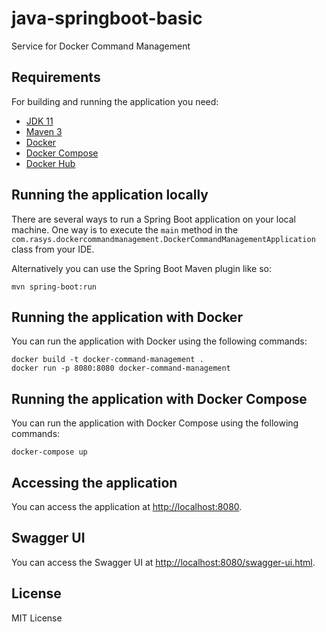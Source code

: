 # java-springboot-basic

Service for Docker Command Management

## Requirements

For building and running the application you need:

- [JDK 11](https://www.oracle.com/java/technologies/javase-jdk11-downloads.html)
- [Maven 3](https://maven.apache.org)
- [Docker](https://www.docker.com/products/docker-desktop)
- [Docker Compose](https://docs.docker.com/compose/install/)
- [Docker Hub](https://hub.docker.com/)

## Running the application locally

There are several ways to run a Spring Boot application on your local machine. One way is to execute the `main` method in the `com.rasys.dockercommandmanagement.DockerCommandManagementApplication` class from your IDE.

Alternatively you can use the Spring Boot Maven plugin like so:

```shell
mvn spring-boot:run
```

## Running the application with Docker

You can run the application with Docker using the following commands:

```shell
docker build -t docker-command-management .
docker run -p 8080:8080 docker-command-management
```

## Running the application with Docker Compose

You can run the application with Docker Compose using the following commands:

```shell
docker-compose up
```

## Accessing the application

You can access the application at [http://localhost:8080](http://localhost:8080).

## Swagger UI

You can access the Swagger UI at [http://localhost:8080/swagger-ui.html](http://localhost:8080/swagger-ui.html).

## License
MIT License
